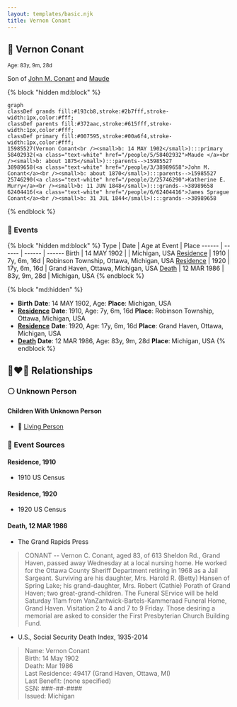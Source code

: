 ```yaml
---
layout: templates/basic.njk
title: Vernon Conant
---
```

## 🔵 Vernon Conant
<small>Age: 83y, 9m, 28d</small>

Son of [John M. Conant](/people/3/38989658) and [Maude ](/people/5/58402932)

{% block "hidden md:block" %}
```mermaid
graph
classDef grands fill:#193cb8,stroke:#2b7fff,stroke-width:1px,color:#fff;
classDef parents fill:#372aac,stroke:#615fff,stroke-width:1px,color:#fff;
classDef primary fill:#007595,stroke:#00a6f4,stroke-width:1px,color:#fff;
15985527(Vernon Conant<br /><small>b: 14 MAY 1902</small>):::primary
58402932(<a class="text-white" href="/people/5/58402932">Maude </a><br /><small>b: about 1875</small>):::parents-->15985527
38989658(<a class="text-white" href="/people/3/38989658">John M. Conant</a><br /><small>b: about 1870</small>):::parents-->15985527
25746290(<a class="text-white" href="/people/2/25746290">Katherine E. Murry</a><br /><small>b: 11 JUN 1848</small>):::grands-->38989658
62404416(<a class="text-white" href="/people/6/62404416">James Sprague Conant</a><br /><small>b: 31 JUL 1844</small>):::grands-->38989658
```
{% endblock %}

### 📆 Events

{% block "hidden md:block" %}
Type | Date | Age at Event | Place
------ | ------ | ------ | ------
Birth | 14 MAY 1902 |  | Michigan, USA
[Residence](#event-event-0) | 1910 | 7y, 6m, 16d | Robinson Township, Ottawa, Michigan, USA
[Residence](#event-event-1) | 1920 | 17y, 6m, 16d | Grand Haven, Ottawa, Michigan, USA
[Death](#event-event-5) | 12 MAR 1986 | 83y, 9m, 28d | Michigan, USA
{% endblock %}

{% block "md:hidden" %}
- **Birth**
**Date**: 14 MAY 1902, Age:
**Place**: Michigan, USA
- **[Residence](#event-event-0)**
**Date**: 1910, Age: 7y, 6m, 16d
**Place**: Robinson Township, Ottawa, Michigan, USA
- **[Residence](#event-event-1)**
**Date**: 1920, Age: 17y, 6m, 16d
**Place**: Grand Haven, Ottawa, Michigan, USA
- **[Death](#event-event-5)**
**Date**: 12 MAR 1986, Age: 83y, 9m, 28d
**Place**: Michigan, USA
{% endblock %}

## 👩‍❤️‍👨 Relationships

### ⚪ Unknown Person

#### Children With Unknown Person
* 🔵 [Living Person](/people/9/98925772)
### 📰 Event Sources

#### <a id="event-event-0"></a> Residence, 1910
* 1910 US Census

#### <a id="event-event-1"></a> Residence, 1920
* 1920 US Census

#### <a id="event-event-5"></a> Death, 12 MAR 1986
* The Grand Rapids Press
>   
  > CONANT -- Vernon C. Conant, aged 83, of 613 Sheldon Rd., Grand Haven, passed away Wednesday at a local nursing home. He worked for the Ottawa County Sheriff Department retiring in 1968 as a Jail Sargeant. Surviving are his daughter, Mrs. Harold R. (Betty) Hansen of Spring Lake; his grand-daughter, Mrs. Robert (Cathie) Porath of Grand Haven; two great-grand-children. The Funeral SErvice will be held Saturday 11am from VanZantwick-Bartels-Kammeraad Funeral Home, Grand Haven. Visitation 2 to 4 and 7 to 9 Friday. Those desiring a memorial are asked to consider the First Presbyterian Church Building Fund.
* U.S., Social Security Death Index, 1935-2014
>   
  > Name: Vernon Conant  
  > Birth: 14 May 1902  
  > Death: Mar 1986  
  > Last Residence: 49417 (Grand Haven, Ottawa, MI)  
  > Last Benefit: (none specified)  
  > SSN: ###-##-####  
  > Issued: Michigan
